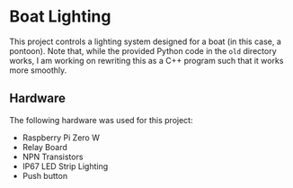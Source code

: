 # Boat Lighting

This project controls a lighting system designed for a boat (in this case, a pontoon).  Note that, while the provided Python code in the `old` directory works, I am working on rewriting this as a C++ program such that it works more smoothly.

## Hardware

The following hardware was used for this project:

* Raspberry Pi Zero W
* Relay Board
* NPN Transistors
* IP67 LED Strip Lighting
* Push button

